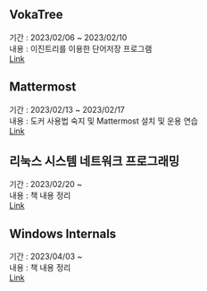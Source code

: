 ## VokaTree
기간 : 2023/02/06 ~ 2023/02/10  
내용 : 이진트리를 이용한 단어저장 프로그램  
[Link](VokeTree/Readme.md)  

## Mattermost
기간 : 2023/02/13 ~ 2023/02/17  
내용 : 도커 사용법 숙지 및 Mattermost 설치 및 운용 연습  
[Link](Mattermost/Readme.md)  

## 리눅스 시스템 네트워크 프로그래밍
기간 : 2023/02/20 ~   
내용 : 책 내용 정리  
[Link](%EB%A6%AC%EB%88%85%EC%8A%A4%20%EC%8B%9C%EC%8A%A4%ED%85%9C%EB%84%A4%ED%8A%B8%EC%9B%8C%ED%81%AC%20%ED%94%84%EB%A1%9C%EA%B7%B8%EB%9E%98%EB%B0%8D//Readme.md)  

## Windows Internals
기간 : 2023/04/03 ~   
내용 : 책 내용 정리  
[Link](Windows%20Internals/Readme.md)